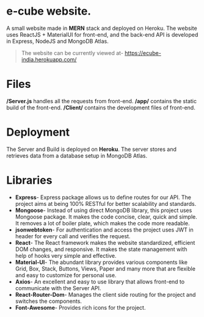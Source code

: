# e-cube website.

A small website made in **MERN** stack and deployed on Heroku. The website uses ReactJS + MaterialUI for front-end, and the back-end API is developed in Express, NodeJS and MongoDB Atlas.
>The website can be currently viewed at- https://ecube-india.herokuapp.com/


# Files

**/Server.js** handles all the requests from front-end. **/app/** contains the static build of the front-end. **/Client/** contains the development files of front-end.


# Deployment
The Server and Build is deployed on **Heroku**. The server stores and retrieves data from a database setup in MongoDB Atlas.

# Libraries 
- **Express**- Express package allows us to define routes for our API. The project aims at being 100% RESTful for better scalability and standards.
- **Mongoose**- Instead of using direct MongoDB library, this project uses Mongoose package. It makes the code concise, clear, quick and simple. It removes a lot of boiler plate, which makes the code more readable. 
- **jsonwebtoken**- For authentication and access the project uses JWT in header for every call and verifies the request.
- **React**- The React framework makes the website standardized, efficient DOM changes, and responsive. It makes the state management with help of hooks very simple and effective.
- **Material-UI**- The abundant library provides various components like Grid, Box, Stack, Buttons, Views, Paper and many more that are flexible and easy to customize for personal use. 
- **Axios**- An excellent and easy to use library that allows front-end to communicate with the Server API.
- **React-Router-Dom**- Manages the client side routing for the project and switches the components.
- **Font-Awesome**- Provides rich icons for the project.

##

